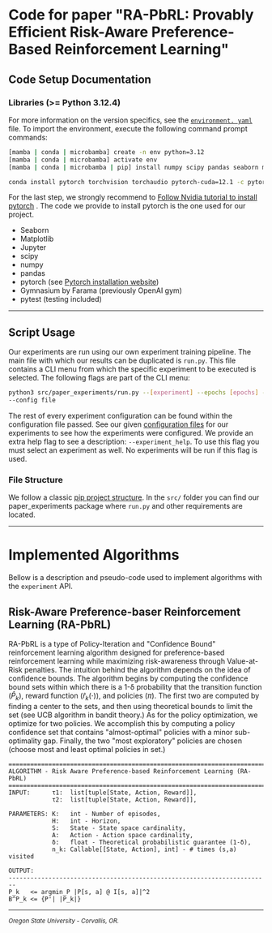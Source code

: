 Code for paper "RA-PbRL: Provably Efficient Risk-Aware Preference-Based Reinforcement Learning"
==============================================================

Code Setup Documentation
-------------------------

### Libraries (>= Python 3.12.4)

For more information on the version specifics, see the [`environment.
yaml`](./environment.yaml) file. To import the environment, execute the 
following command prompt commands:

```bash
[mamba | conda | microbamba] create -n env python=3.12
[mamba | conda | microbamba] activate env
[mamba | conda | microbamba | pip] install numpy scipy pandas seaborn matplotlib jupyter gymnasium pytest

conda install pytorch torchvision torchaudio pytorch-cuda=12.1 -c pytorch -c nvidia
```
For the last step, we strongly recommend to 
[Follow Nvidia tutorial to install pytorch](https://pytorch.org/get-started/locally/)
. The code we provide to install pytorch is the one used for our 
project.


- Seaborn
- Matplotlib
- Jupyter
- scipy
- numpy
- pandas
- pytorch (see [Pytorch installation website](https://pytorch.org/get-started/locally/))
- Gymnasium by Farama (previously OpenAI gym)
- pytest (testing included)


---

Script Usage
------------------

Our experiments are run using our own experiment training pipeline.
The main file with which our results can be duplicated is ``run.py``.
This file contains a CLI menu from which the specific experiment to be
executed is selected. The following flags are part of the CLI menu:


```bash
python3 src/paper_experiments/run.py --[experiment] --epochs [epochs] --output [folder] 
--config file      
```

The rest of every experiment configuration can be found within the 
configuration file passed. See our given [configuration files](./config_files) 
for our experiments to see how the experiments were configured. We 
provide an extra help flag to see a description: `--experiment_help`. 
To use this flag you must select an experiment as well. No experiments 
will be run if this flag is used.

### File Structure


We follow a classic [pip project structure](https://packaging.python.org/en/latest/tutorials/packaging-projects/).
In the `src/` folder you can find our paper_experiments package where 
`run.py` and other requirements are located.

---


Implemented Algorithms
======================
Bellow is a description and pseudo-code used to implement algorithms 
with the `experiment` API.

Risk-Aware Preference-baser Reinforcement Learning (RA-PbRL)
------------------------------------------------------------

RA-PbRL is a type of Policy-Iteration and "Confidence Bound" 
reinforcement learning algorithm designed for preference-based 
reinforcement learning while maximizing risk-awareness through 
Value-at-Risk penalties. The intuition behind the algorithm depends 
on the idea of confidence bounds. The algorithm begins by computing 
the confidence bound sets within which there is a 1-δ probability 
that the transition function ($\hat{P}_k$), reward function 
($\hat{r}_k (\cdot)$), and policies ($\pi$). The first two are 
computed by 
finding a center to the sets, and then using theoretical bounds to 
limit the set (see UCB algorithm in bandit theory.) As for the 
policy optimization, we optimize for two policies. We accomplish 
this by computing a policy confidence set that contains 
"almost-optimal" policies with a minor sub-optimality gap. Finally, 
the two "most exploratory" policies are chosen (choose most and 
least optimal policies in set.) 

```pseudocode
========================================================================
ALGORITHM - Risk Aware Preference-based Reinforcement Learning (RA-PbRL)
========================================================================
INPUT:      τ1:  list[tuple[State, Action, Reward]],
            τ2:  list[tuple[State, Action, Reward]],

PARAMETERS: K:   int - Number of episodes,
            H:   int - Horizon,
            S:   State - State space cardinality,
            A:   Action - Action space cardinality,
            δ:   float - Theoretical probabilistic guarantee (1-δ),
            n_k: Callable[[State, Action], int] - # times (s,a) visited
            
OUTPUT:     
------------------------------------------------------------------------
P_k   <= argmin_P |P[s, a] @ I[s, a]|^2
B^P_k <= {P'| |P_k|}

```

---

<sup><i>Oregon State University - Corvallis, OR.</sup></i>

